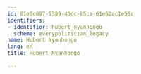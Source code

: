 ```yaml
---
id: 01e0c097-5389-40dc-85ce-61e62ac1e56a
identifiers:
- identifier: hubert_nyanhongo
  scheme: everypolitician_legacy
name: Hubert Nyanhongo
lang: en
title: Hubert Nyanhongo

---
```


